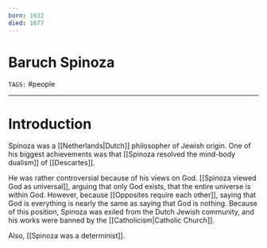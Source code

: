 ```yaml
---
born: 1632
died: 1677
---
```

# Baruch Spinoza
`TAGS:` #people 

---
# Introduction
Spinoza was a [[Netherlands|Dutch]] philosopher of Jewish origin. One of his biggest achievements was that [[Spinoza resolved the mind-body dualism]] of [[Descartes]]. 

He was rather controversial because of his views on God. [[Spinoza viewed God as universal]], arguing that only God exists, that the entire universe is within God. However, because [[Opposites require each other]], saying that God is everything is nearly the same as saying that God is nothing. Because of this position, Spinoza was exiled from the Dutch Jewish community, and his works were banned by the [[Catholicism|Catholic Church]]. 

Also, [[Spinoza was a determinist]]. 